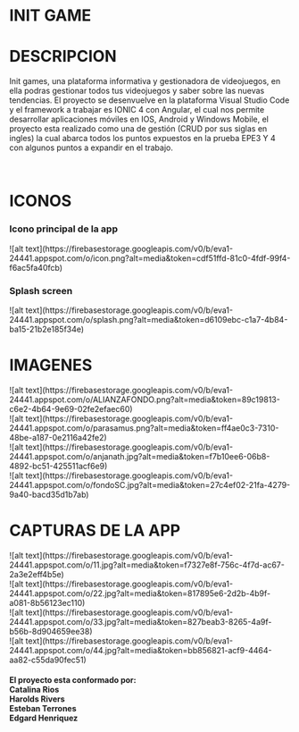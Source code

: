 <h1>INIT GAME</h1>
<h1>DESCRIPCION</h1> 
<p>
Init games, una plataforma informativa y gestionadora de videojuegos, en ella podras gestionar todos tus videojuegos y saber sobre las nuevas tendencias.  
El proyecto se desenvuelve en la plataforma Visual Studio Code y el framework a trabajar es IONIC 4 con Angular, el cual nos permite desarrollar aplicaciones móviles en IOS,  Android y Windows Mobile, el proyecto esta realizado como una de gestión (CRUD por sus siglas en ingles) la cual abarca todos los puntos expuestos en la prueba EPE3 Y 4 con algunos puntos a expandir en el trabajo.
</p><br>

<h1>ICONOS</h1>
<h3>Icono principal de la app</h3>  
![alt text](https://firebasestorage.googleapis.com/v0/b/eva1-24441.appspot.com/o/icon.png?alt=media&token=cdf51ffd-81c0-4fdf-99f4-f6ac5fa40fcb)<br>
<h3>Splash screen</h3>
![alt text](https://firebasestorage.googleapis.com/v0/b/eva1-24441.appspot.com/o/splash.png?alt=media&token=d6109ebc-c1a7-4b84-ba15-21b2e185f34e)<br>

<h1>IMAGENES</h1>
![alt text](https://firebasestorage.googleapis.com/v0/b/eva1-24441.appspot.com/o/ALIANZAFONDO.png?alt=media&token=89c19813-c6e2-4b64-9e69-02fe2efaec60)<br>
![alt text](https://firebasestorage.googleapis.com/v0/b/eva1-24441.appspot.com/o/parasamus.png?alt=media&token=ff4ae0c3-7310-48be-a187-0e2116a42fe2)<br>
![alt text](https://firebasestorage.googleapis.com/v0/b/eva1-24441.appspot.com/o/anjanath.jpg?alt=media&token=f7b10ee6-06b8-4892-bc51-425511acf6e9)<br>
![alt text](https://firebasestorage.googleapis.com/v0/b/eva1-24441.appspot.com/o/fondoSC.jpg?alt=media&token=27c4ef02-21fa-4279-9a40-bacd35d1b7ab)<br>

<h1>CAPTURAS DE LA APP</h1>
![alt text](https://firebasestorage.googleapis.com/v0/b/eva1-24441.appspot.com/o/11.jpg?alt=media&token=f7327e8f-756c-4f7d-ac67-2a3e2eff4b5e)<br>
![alt text](https://firebasestorage.googleapis.com/v0/b/eva1-24441.appspot.com/o/22.jpg?alt=media&token=817895e6-2d2b-4b9f-a081-8b56123ec110)<br>
![alt text](https://firebasestorage.googleapis.com/v0/b/eva1-24441.appspot.com/o/33.jpg?alt=media&token=827beab3-8265-4a9f-b56b-8d904659ee38)<br>
![alt text](https://firebasestorage.googleapis.com/v0/b/eva1-24441.appspot.com/o/44.jpg?alt=media&token=bb856821-acf9-4464-aa82-c55da90fec51)<br>

<h4>El proyecto esta conformado por:
<br>
Catalina Rios<br> 
Harolds Rivers<br>
Esteban Terrones<br>
Edgard Henriquez</h4>
